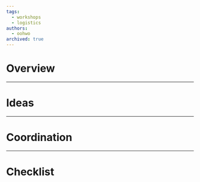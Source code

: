```yaml
---
tags:
  - workshops
  - logistics
authors:
  - oohwo
archived: true
---
```

# Overview

-----
# Ideas
-----
# Coordination
-----
# Checklist

